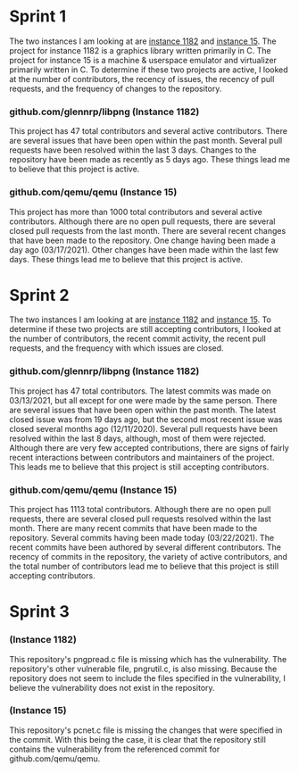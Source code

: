# Sprint 1
The two instances I am looking at are [instance 1182](https://github.com/glennrp/libpng) and [instance 15](https://github.com/qemu/qemu). The project for instance 
1182 is a graphics library written primarily in C. The project for instance 15 is a machine & userspace emulator and virtualizer primarily written in C. To 
determine if these two projects are active, I looked at the number of contributors, the recency of issues, the recency of pull requests, and the 
frequency of changes to the repository.

### github.com/glennrp/libpng (Instance 1182)
This project has 47 total contributors and several active contributors. There are several issues that have been open within the past month. 
Several pull requests have been resolved within the last 3 days. Changes to the repository have been made as recently as 5 days ago. These things lead me 
to believe that this project is active.

### github.com/qemu/qemu (Instance 15)
This project has more than 1000 total contributors and several active contributors. Although there are no open pull requests, there are several closed pull 
requests from the last month. There are several recent changes that have been made to the repository. One change having been made a day ago (03/17/2021). Other
changes have been made within the last few days. These things lead me to believe that this project is active.

# Sprint 2
The two instances I am looking at are [instance 1182](https://github.com/glennrp/libpng) and [instance 15](https://github.com/qemu/qemu). To 
determine if these two projects are still accepting contributors, I looked at the number of contributors, the recent commit activity, the recent pull requests, and the frequency with which issues are closed.

### github.com/glennrp/libpng (Instance 1182)
This project has 47 total contributors. The latest commits was made on 03/13/2021, but all except for one were made by the same person. There are several issues that have been open within the past month. The latest closed issue was from 19 days ago, but the second most recent issue was closed several months ago (12/11/2020). 
Several pull requests have been resolved within the last 8 days, although, most of them were rejected. Although there are very few accepted contributions, there are signs of fairly recent interactions between contributors and maintainers of the project. This leads me to believe that this project is still accepting contributors.

### github.com/qemu/qemu (Instance 15)
This project has 1113 total contributors. Although there are no open pull requests, there are several closed pull 
requests resolved within the last month. There are many recent commits that have been made to the repository. Several commits having been made today (03/22/2021). The recent commits have been authored by several different contributors.
The recency of commits in the repository, the variety of active contributors, and the total number of contributors lead me to believe that this project is still accepting contributors.

# Sprint 3
### (Instance 1182)
This repository's pngpread.c file is missing which has the vulnerability. The repository's other vulnerable file, pngrutil.c, is also missing.
Because the repository does not seem to include the files specified in the vulnerability, I believe the vulnerability does not exist in the repository.

### (Instance 15)
This repository's pcnet.c file is missing the changes that were specified in the commit. With this being the case, it is clear that the repository still
contains the vulnerability from the referenced commit for github.com/qemu/qemu. 
